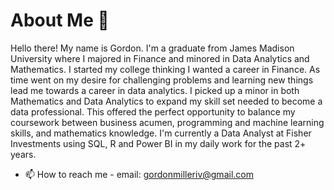 # About Me 👋 

Hello there! My name is Gordon. I'm a graduate from James Madison University where I majored in Finance and minored in Data Analytics and Mathematics. I started my college thinking I wanted a career in Finance. As time went on my desire for challenging problems and learning new things lead me towards a career in data analytics. I picked up a minor in both Mathematics and Data Analytics to expand my skill set needed to become a data professional. This offered the perfect opportunity to balance my coursework between business acumen, programming and machine learning skills, and mathematics knowledge. I'm currently a Data Analyst at Fisher Investments using SQL, R and Power BI in my daily work for the past 2+ years.

- 📫 How to reach me - email: gordonmilleriv@gmail.com

<!---
gordongmilleriv/gordongmilleriv is a ✨ special ✨ repository because its `README.md` (this file) appears on your GitHub profile.
You can click the Preview link to take a look at your changes.
--->
